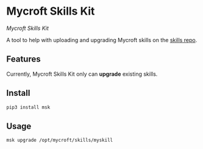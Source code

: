 # Mycroft Skills Kit

*Mycroft Skills Kit*

A tool to help with uploading and upgrading Mycroft skills on the
[skills repo](https://github.com/mycroftai/mycroft-skills).

## Features

Currently, Mycroft Skills Kit only can **upgrade** existing skills.

## Install

```bash
pip3 install msk
```

## Usage

```bash
msk upgrade /opt/mycroft/skills/myskill
```
